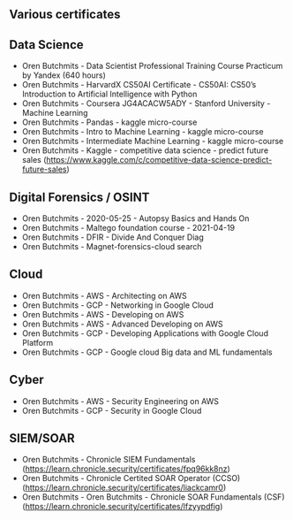 ## Various certificates

Data Science
------------
* Oren Butchmits - Data Scientist Professional Training Course Practicum by Yandex (640 hours)
* Oren Butchmits - HarvardX CS50AI Certificate - CS50AI: CS50’s Introduction to Artificial Intelligence with Python
* Oren Butchmits - Coursera JG4ACACW5ADY - Stanford University - Machine Learning
* Oren Butchmits - Pandas - kaggle micro-course
* Oren Butchmits - Intro to Machine Learning - kaggle micro-course
* Oren Butchmits - Intermediate Machine Learning - kaggle micro-course
* Oren Butchmits - Kaggle - competitive data science - predict future sales (https://www.kaggle.com/c/competitive-data-science-predict-future-sales)

Digital Forensics / OSINT 
-------------------------
* Oren Butchmits - 2020-05-25 - Autopsy Basics and Hands On
* Oren Butchmits - Maltego foundation course - 2021-04-19
* Oren Butchmits - DFIR - Divide And Conquer Diag
* Oren Butchmits - Magnet-forensics-cloud search

Cloud
-----
* Oren Butchmits - AWS - Architecting on AWS
* Oren Butchmits - GCP - Networking in Google Cloud
* Oren Butchmits - AWS - Developing on AWS
* Oren Butchmits - AWS - Advanced Developing on AWS
* Oren Butchmits - GCP - Developing Applications with Google Cloud Platform
* Oren Butchmits - GCP - Google cloud Big data and ML fundamentals

Cyber
-----
* Oren Butchmits - AWS - Security Engineering on AWS
* Oren Butchmits - GCP - Security in Google Cloud

SIEM/SOAR
-----
* Oren Butchmits - Chronicle SIEM Fundamentals (https://learn.chronicle.security/certificates/fpq96kk8nz)
* Oren Butchmits - Chronicle Certited SOAR Operator (CCSO) (https://learn.chronicle.security/certificates/liackcamr0)
* Oren Butchmits - Oren Butchmits - Chronicle SOAR Fundamentals (CSF) (https://learn.chronicle.security/certificates/lfzyypdfig)
